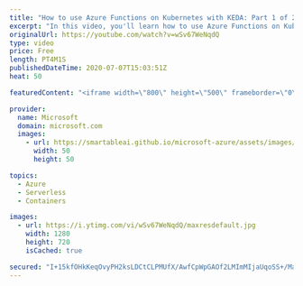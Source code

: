```yaml
---
title: "How to use Azure Functions on Kubernetes with KEDA: Part 1 of 2 | Azure Tips and Tricks"
excerpt: "In this video, you'll learn how to use Azure Functions on Kubernetes with KEDA.  For more tips and tricks, visit: https://aka.ms/azuretipsandtricks Get started with 12 months of free services and $200 USD in credit. Create your free account today with Microsoft Azure: https://azure.com/free Azure Documentation"
originalUrl: https://youtube.com/watch?v=wSv67WeNqdQ
type: video
price: Free
length: PT4M1S
publishedDateTime: 2020-07-07T15:03:51Z
heat: 50

featuredContent: "<iframe width=\"800\" height=\"500\" frameborder=\"0\" src=\"https://www.youtube.com/embed/wSv67WeNqdQ\" allow=\"accelerometer; autoplay; encrypted-media; gyroscope; picture-in-picture\" allowfullscreen></iframe>"

provider:
  name: Microsoft
  domain: microsoft.com
  images:
    - url: https://smartableai.github.io/microsoft-azure/assets/images/organizations/microsoft.com-50x50.jpg
      width: 50
      height: 50

topics:
  - Azure
  - Serverless
  - Containers

images:
  - url: https://i.ytimg.com/vi/wSv67WeNqdQ/maxresdefault.jpg
    width: 1280
    height: 720
    isCached: true

secured: "I+15kfOHkKeqOvyPH2ksLDCtCLPMUfX/AwfCpWpGAOf2LMImMIjaUqoSS+/MaSJjDrRTEBXyg5TlGYhqWOV+jzI3valPCX7+lJiVnLguT3Fk4e1B0PvtOjwnP84m0yTznbL2lPncF+I6EdPxFsUQU5pKnMYTy9zN1ZIMcdvtlnM66zKva8L03GT6Z8CL6f6H+Zxuc1+FlOSyl0zWo0+1nf/IYR6ExQ3G9DirLYnuisQOmSedbEVcMrJ0mcbUXif67F4b5LglKNm7Lkd1+2Sc+AnupL1cpGGjHuxNQhcc1G+MGBx3vv9t/EoiI3LP4u49htqWJdHgTlmHBpKAJAOB63rFyT7Mrkpp9p9WvvtsQpQm9m/8Lz4AknPLsLrbvvy7pepOWB0l7myhLKXCIiysBUFbjbZ3fXG6UjSae8jgvjk=;2dtmS7ud7mUQQ1BV4WOoWw=="
---
```


